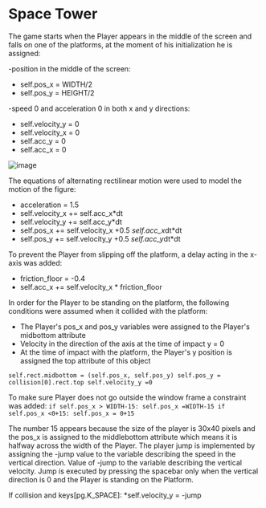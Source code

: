 # Space Tower
The game starts when the Player appears in the middle of the screen and falls on one of the platforms, at the moment of his initialization he is assigned:

-position in the middle of the screen:
 * self.pos_x = WIDTH/2
 * self.pos_y = HEIGHT/2

-speed 0 and acceleration 0 in both x and y directions:
 * self.velocity_y = 0
 * self.velocity_x = 0
 * self.acc_y = 0
 * self.acc_x = 0

![image](https://user-images.githubusercontent.com/74297374/149641987-76f637e1-1bbd-46b5-bb4a-e6f1ab7fe4dc.png)


The equations of alternating rectilinear motion were used to model the motion of the figure:
 * acceleration = 1.5
 * self.velocity_x += self.acc_x*dt
 * self.velocity_y += self.acc_y*dt
 * self.pos_x += self.velocity_x +0.5 *self.acc_x*dt*dt
 * self.pos_y += self.velocity_y +0.5 *self.acc_y*dt*dt

To prevent the Player from slipping off the platform, a delay acting in the x-axis was added:
 * friction_floor = -0.4
 * self.acc_x += self.velocity_x * friction_floor

In order for the Player to be standing on the platform, the following conditions were assumed when it collided with the platform:
 * The Player's pos_x and pos_y variables were assigned to the Player's midbottom attribute
 * Velocity in the direction of the axis at the time of impact y = 0
 * At the time of impact with the platform, the Player's y position is assigned the top attribute of this object

`self.rect.midbottom = (self.pos_x, self.pos_y)
self.pos_y = collision[0].rect.top
self.velocity_y =0`

To make sure Player does not go outside the window frame a constraint was added:
`if self.pos_x > WIDTH-15:
 self.pos_x =WIDTH-15
if self.pos_x <0+15:
 self.pos_x = 0+15`
 
The number 15 appears because the size of the player is 30x40 pixels and the pos_x is assigned to the middlebottom attribute which means it is halfway across the width of the Player. The player jump is implemented by assigning the -jump value to the variable describing the speed in the vertical direction. Value of -jump to the variable describing the vertical velocity. Jump is executed by pressing the spacebar only when the vertical direction is 0 and the Player is standing on the Platform.

If collision and keys[pg.K_SPACE]: 
 *self.velocity_y = -jump
